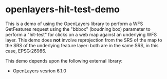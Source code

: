 # openlayers-hit-test-demo

This is a demo of using the OpenLayers library to perform a WFS GetFeatures request using the "bbbox" (boudning box) parameter to perform a "hit-test" for clicks on a web map against an underlying WFS layer. This demo does __not__ involve reprojection from the SRS of the map to the SRS of the underlying feature layer: both are in the same SRS, in this case, EPSG:26986.

This demo depends upon the following external library:
* OpenLayers vesrion 6.1.0
